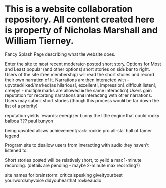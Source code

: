 # This is a website collaboration repository. All content created here is property of Nicholas Marshall and William Tierney. 

Fancy Splash Page describing what the website does. 

Enter the site to most recent moderator-posted short story. Options for Most and Least popular (and other options) short stories on side bar to right. 
Users of the site (free membership) will read the short stories and record their own narration of it. 
Narrations are then interacted with - upvoted/liked/marked(as hilarious!, excellent!, impression!, difficult listen!, creepy! - multiple marks are allowed in the same interaction) 
Users gain reputation for recording narrations and interacting with other narrations. 
Users may submit short stories (though this process would be far down the list of a priority) 

reputation yields rewards:
energizer bunny
the little engine that could
rocky balboa
???
paul bunyon 


being upvoted allows achievement/rank: 
rookie
pro
all-star
hall of famer
legend


Program site to disallow users from interacting with audio they haven't listened to. 

Short stories posted will be relatively short, to yeild a max 1-minute recording. (details are pending - maybe 2-minute max recording?)

site names for brainstorm: 
criticalspeaking
giveityourbest
yourwordsmyvoice
didyouhearthat
rookieaudio
